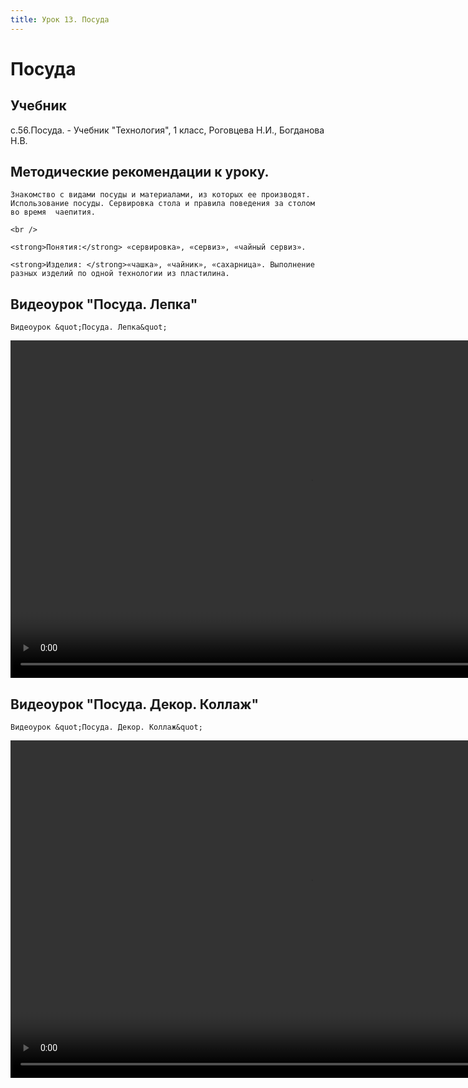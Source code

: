 ```yaml
---
title: Урок 13. Посуда
---
```


# Посуда

## Учебник

с.56.Посуда. - Учебник "Технология", 1 класс, Роговцева Н.И., Богданова Н.В.

## Методические рекомендации к уроку.

<p>
	Знакомство с видами посуды и материалами, из которых ее производят. Использование посуды. Сервировка стола и правила поведения за столом во время  чаепития. 
</p>
<p>
	<br />
</p>
<p>
	<strong>Понятия:</strong> «сервировка», «сервиз», «чайный сервиз».
</p>
<p>
	<strong>Изделия: </strong>«чашка», «чайник», «сахарница». Выполнение разных изделий по одной технологии из пластилина.
</p>

## Видеоурок "Посуда. Лепка"

<p>
	Видеоурок &quot;Посуда. Лепка&quot;
</p>


<video width="960" height="540" controls>
  <source src="https://vod-progressive.akamaized.net/exp=1667466141~acl=%2Fvimeo-prod-skyfire-std-us%2F01%2F235%2F15%2F376177865%2F1569526406.mp4~hmac=8c59f0cb960acca5be5502289125dff86620e6870262ff2db9cfc51f381bd712/vimeo-prod-skyfire-std-us/01/235/15/376177865/1569526406.mp4" type="video/mp4">
Your browser does not support the video tag.
</video>


## Видеоурок "Посуда. Декор. Коллаж"

<p>
	Видеоурок &quot;Посуда. Декор. Коллаж&quot;
</p>


<video width="960" height="540" controls>
  <source src="https://vod-progressive.akamaized.net/exp=1667468173~acl=%2Fvimeo-prod-skyfire-std-us%2F01%2F235%2F15%2F376178226%2F1569530631.mp4~hmac=1b20641da0d91459c7b3b76507e9100a06a4adbe88d1031b719a4af2eeac2366/vimeo-prod-skyfire-std-us/01/235/15/376178226/1569530631.mp4" type="video/mp4">
Your browser does not support the video tag.
</video>
